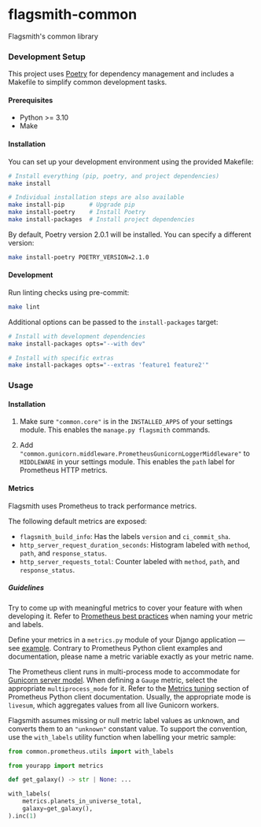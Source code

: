 # flagsmith-common
Flagsmith's common library

### Development Setup

This project uses [Poetry](https://python-poetry.org/) for dependency management and includes a Makefile to simplify common development tasks.

#### Prerequisites

- Python >= 3.10
- Make

#### Installation

You can set up your development environment using the provided Makefile:

```bash
# Install everything (pip, poetry, and project dependencies)
make install

# Individual installation steps are also available
make install-pip       # Upgrade pip
make install-poetry    # Install Poetry
make install-packages  # Install project dependencies
```

By default, Poetry version 2.0.1 will be installed. You can specify a different version:

```bash
make install-poetry POETRY_VERSION=2.1.0
```

#### Development

Run linting checks using pre-commit:

```bash
make lint
```

Additional options can be passed to the `install-packages` target:

```bash
# Install with development dependencies
make install-packages opts="--with dev"

# Install with specific extras
make install-packages opts="--extras 'feature1 feature2'"
```

### Usage

#### Installation

1. Make sure `"common.core"` is in the `INSTALLED_APPS` of your settings module.
This enables the `manage.py flagsmith` commands.

2. Add `"common.gunicorn.middleware.PrometheusGunicornLoggerMiddleware"` to `MIDDLEWARE` in your settings module. This enables the `path` label for Prometheus HTTP metrics.

#### Metrics

Flagsmith uses Prometheus to track performance metrics.

The following default metrics are exposed:

- `flagsmith_build_info`: Has the labels `version` and `ci_commit_sha`.
- `http_server_request_duration_seconds`: Histogram labeled with `method`, `path`, and `response_status`.
- `http_server_requests_total`: Counter labeled with `method`, `path`, and `response_status`.

##### Guidelines

Try to come up with meaningful metrics to cover your feature with when developing it. Refer to [Prometheus best practices][1] when naming your metric and labels.

Define your metrics in a `metrics.py` module of your Django application — see [example][2]. Contrary to Prometheus Python client examples and documentation, please name a metric variable exactly as your metric name.

The Prometheus client runs in multi-process mode to accommodate for [Gunicorn server model][3]. When defining a `Gauge` metric, select the appropriate `multiprocess_mode` for it. Refer to the [Metrics tuning][4] section of Prometheus Python client documentation. Usually, the appropriate mode is `livesum`, which aggregates values from all live Gunicorn workers.

Flagsmith assumes missing or null metric label values as unknown, and converts them to an `"unknown"` constant value. To support the convention, use the `with_labels` utility function when labelling your metric sample:

```python
from common.prometheus.utils import with_labels

from yourapp import metrics

def get_galaxy() -> str | None: ...

with_labels(
    metrics.planets_in_universe_total,
    galaxy=get_galaxy(),
).inc(1)
```

[1]: https://prometheus.io/docs/practices/naming/
[2]: https://github.com/Flagsmith/flagsmith-common/blob/main/src/common/gunicorn/metrics.py
[3]: https://docs.gunicorn.org/en/stable/design.html#server-model
[4]: https://prometheus.github.io/client_python/multiprocess
